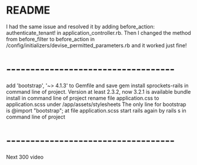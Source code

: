 # README

I had the same issue and resolved it by adding 
before_action: authenticate_tenant! in application_controller.rb. 
Then I changed the method from before_filter to 
before_action in /config/initializers/devise_permitted_parameters.rb 
and it worked just fine!

# -----------------------------------

add 'bootstrap', '~> 4.1.3' to Gemfile and save
gem install sprockets-rails in command line of project. Version at least 2.3.2, now 3.2.1 is available
bundle install in command line of project
rename file application.css to application.scss under /app/assets/stylesheets
The only line for bootstrap is @import "bootstrap"; at file application.scss
start rails again by rails s in command line of project

# -----------------------------------

Next 300 video